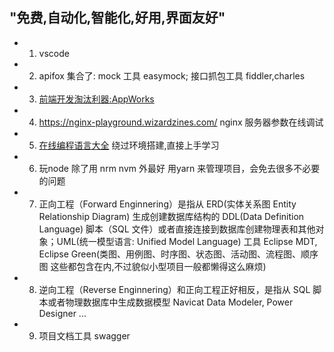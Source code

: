 
## "免费,自动化,智能化,好用,界面友好"
- 1. vscode
- 2. apifox 集合了: mock 工具 easymock;  接口抓包工具 fiddler,charles
- 3. [前端开发淘汰利器:AppWorks](https://appworks.site/pack/about.html)
- 4. https://nginx-playground.wizardzines.com/  nginx 服务器参数在线调试
- 5. [在线编程语言大全](https://www.tutorialspoint.com/codingground.htm) 绕过环境搭建,直接上手学习
- 6. 玩node 除了用 nrm nvm 外最好 用yarn 来管理项目，会免去很多不必要的问题
- 7. 正向工程（Forward Enginnering）是指从 ERD(实体关系图 Entity Relationship Diagram) 生成创建数据库结构的 DDL(Data Definition Language) 脚本（SQL 文件）或者直接连接到数据库创建物理表和其他对象；UML(统一模型语言: Unified Model Language) 工具 Eclipse MDT, Eclipse Green(类图、用例图、时序图、状态图、活动图、流程图、顺序图 这些都包含在内,不过貌似小型项目一般都懒得这么麻烦)
- 8.  逆向工程（Reverse Enginnering）和正向工程正好相反，是指从 SQL 脚本或者物理数据库中生成数据模型 Navicat Data Modeler, Power Designer ...
- 9.  项目文档工具 swagger
